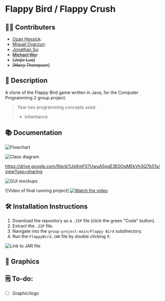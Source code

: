 # Flappy Bird / Flappy Crush
## 👨‍💻 Contributers
+ [Ozan Hessick](https://github.com/Sensxy):
+ [Miguel Oyarzun](https://github.com/miggyG):
+ [Jonathan Su](https://github.com/9661328):
+ ~~[Michael Wu](https://github.com/michaelxcw):~~
+ ~~[Jinjie Luo]~~
+ ~~[Macy Thompson]~~

## 📝 Description

A clone of the Flappy Bird game written in Java, for the Computer Programming 2 group project.

> Year two programming concepts used:
> + Inheritance
> 



## 📚 Documentation

![Flowchart]()

![Class diagram]()

https://drive.google.com/file/d/1Jd4mF07UwuA5pgE3E0OgMEkVh3Q7b51s/view?usp=sharing

![GUI mockups]()

![Video of final running project]
[![Watch the video](https://img.youtube.com/vi/K5KAc5CoCuk/maxresdefault.jpg)](https://www.youtube.com/watch?v=K5KAc5CoCuk)

## 🛠️ Installation Instructions

1. Download the repository as a `.ZIP` file (click the green "Code" button).
2. Extract the `.ZIP` file.
3. Navigate into the `group-project-main/Flappy Bird` subdirectory.
4. Run the `FlappyBird.JAR` file by double clicking it.

![Link to JAR file]()

## 📸 Graphics

## 🗒️ To-do: 

- [ ] Graphic/logo
